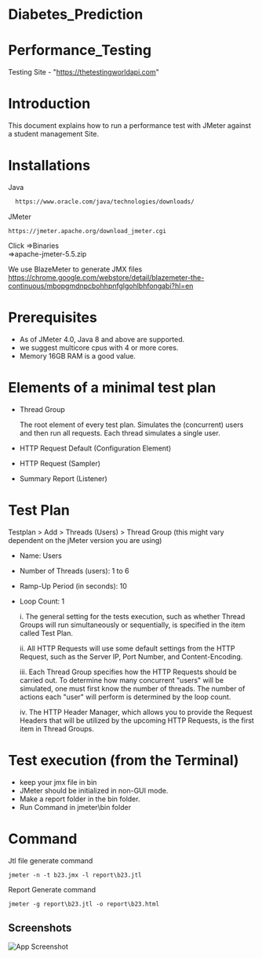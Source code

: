 # Diabetes_Prediction

# Performance_Testing

Testing Site - "https://thetestingworldapi.com"

# Introduction

This document explains how to run a performance test with JMeter against a   student management Site.









# Installations
Java
```bash
  https://www.oracle.com/java/technologies/downloads/
```
JMeter  
```
https://jmeter.apache.org/download_jmeter.cgi
```
Click =>Binaries  
=>apache-jmeter-5.5.zip

We use BlazeMeter to generate JMX files
https://chrome.google.com/webstore/detail/blazemeter-the-continuous/mbopgmdnpcbohhpnfglgohlbhfongabi?hl=en

# Prerequisites

- As of JMeter 4.0, Java 8 and above are supported.
- we suggest multicore cpus with 4 or more cores.
- Memory 16GB RAM is a good value.

# Elements of a minimal test plan

- Thread Group

    The root element of every test plan. Simulates the (concurrent) users and then run all requests. Each thread simulates a single user.

- HTTP Request Default (Configuration Element)

- HTTP Request (Sampler)

- Summary Report (Listener)

# Test Plan
Testplan > Add > Threads (Users) > Thread Group (this might vary dependent on the jMeter version you are using)

- Name: Users

- Number of Threads (users): 1 to 6

- Ramp-Up Period (in seconds): 10

- Loop Count: 1

  i. The general setting for the tests execution, such as whether Thread Groups will run simultaneously or sequentially, is specified in the item called Test Plan.

  ii. All HTTP Requests will use some default settings from the HTTP Request, such as the Server IP, Port Number, and Content-Encoding.

  iii. Each Thread Group specifies how the HTTP Requests should be carried out. To determine how many concurrent "users" will be simulated, one must first know the number of threads. The number of actions each "user" will perform is determined by the loop count.

  iv. The HTTP Header Manager, which allows you to provide the Request Headers that will be utilized by the upcoming HTTP Requests, is the first item in Thread Groups.


# Test execution (from the Terminal)

- keep your jmx file in bin
- JMeter should be initialized in non-GUI mode.
- Make a report folder in the bin folder.
- Run Command in jmeter\bin folder

# Command

Jtl file generate command

```
jmeter -n -t b23.jmx -l report\b23.jtl
```

Report Generate command

```
jmeter -g report\b23.jtl -o report\b23.html
```
## Screenshots

![App Screenshot](https://via.placeholder.com/468x300?text=App+Screenshot+Here)

